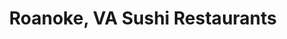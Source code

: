 ---
layout: city
title: Roanoke, VA Sushi Restaurants
permalink: /virginia/roanoke/
stateAbbr: VA
stateName: Virginia
cityName: Roanoke
---